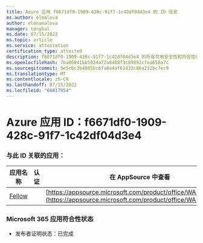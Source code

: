 ```yaml
---
title: Azure 应用 f6671df0-1909-428c-91f7-1c42df04d3e4 的 ID 信息
ms.author: elmalova
author: elenamalova
manager: tonybal
ms.date: 07/15/2022
ms.topic: article
ms.service: attestation
certification_type: attested
description: f6671df0-1909-428c-91f7-1c42df04d3e4 的所有可用安全性和符合性信息信息。
ms.openlocfilehash: 7ba06841bb5924a72a8488f3c89092cfea658a7c
ms.sourcegitcommit: 9e5c6c3b4885bc6fa0a4af61432c86a232bc7ec9
ms.translationtype: MT
ms.contentlocale: zh-CN
ms.lasthandoff: 07/15/2022
ms.locfileid: "66817954"
---
```

# <a name="azure-app-id-f6671df0-1909-428c-91f7-1c42df04d3e4"></a>Azure 应用 ID：f6671df0-1909-428c-91f7-1c42df04d3e4


### <a name="apps-associated-with-this-id"></a>与此 ID 关联的应用：
| **应用名称** | **认证** | **在 AppSource 中查看** |
|--------------|---------------|-----------------------|
| [Fellow](../forward/WA200002576.md) |  | [https://appsource.microsoft.com/product/office/WA200002576](https://appsource.microsoft.com/product/office/WA200002576) |

### <a name="microsoft-365-app-compliance-status"></a>Microsoft 365 应用符合性状态
- 发布者证明状态：已完成
